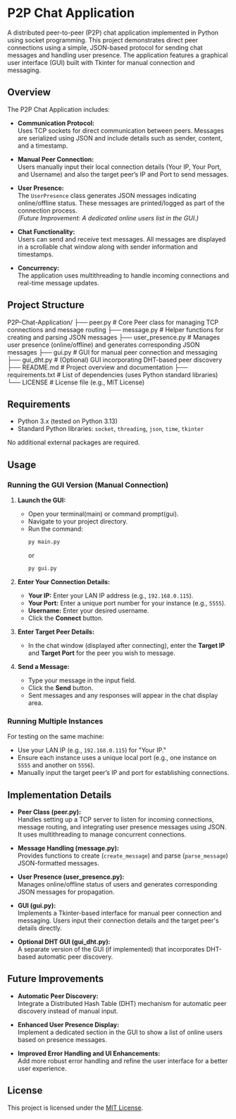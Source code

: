 # P2P Chat Application

A distributed peer-to-peer (P2P) chat application implemented in Python using socket programming. This project demonstrates direct peer connections using a simple, JSON-based protocol for sending chat messages and handling user presence. The application features a graphical user interface (GUI) built with Tkinter for manual connection and messaging.

## Overview

The P2P Chat Application includes:

- **Communication Protocol:**  
  Uses TCP sockets for direct communication between peers. Messages are serialized using JSON and include details such as sender, content, and a timestamp.

- **Manual Peer Connection:**  
  Users manually input their local connection details (Your IP, Your Port, and Username) and also the target peer’s IP and Port to send messages.

- **User Presence:**  
  The `UserPresence` class generates JSON messages indicating online/offline status. These messages are printed/logged as part of the connection process.  
  *(Future Improvement: A dedicated online users list in the GUI.)*

- **Chat Functionality:**  
  Users can send and receive text messages. All messages are displayed in a scrollable chat window along with sender information and timestamps.

- **Concurrency:**  
  The application uses multithreading to handle incoming connections and real-time message updates.

## Project Structure
P2P-Chat-Application/
├── peer.py                      # Core Peer class for managing TCP connections and message routing
├── message.py                   # Helper functions for creating and parsing JSON messages
├── user_presence.py             # Manages user presence (online/offline) and generates corresponding JSON messages
├── gui.py                       # GUI for manual peer connection and messaging
├── gui_dht.py                   # (Optional) GUI incorporating DHT-based peer discovery
├── README.md                    # Project overview and documentation
├── requirements.txt             # List of dependencies (uses Python standard libraries)
└── LICENSE                      # License file (e.g., MIT License)


## Requirements

- Python 3.x (tested on Python 3.13)
- Standard Python libraries: `socket`, `threading`, `json`, `time`, `tkinter`

No additional external packages are required.

## Usage

### Running the GUI Version (Manual Connection)

1. **Launch the GUI:**
   - Open your terminal(main) or command prompt(gui).
   - Navigate to your project directory.
   - Run the command:
     ```bash
     py main.py
     ```
     or
     ```bash
     py gui.py
     ```

2. **Enter Your Connection Details:**
   - **Your IP:** Enter your LAN IP address (e.g., `192.168.0.115`).
   - **Your Port:** Enter a unique port number for your instance (e.g., `5555`).
   - **Username:** Enter your desired username.
   - Click the **Connect** button.

3. **Enter Target Peer Details:**
   - In the chat window (displayed after connecting), enter the **Target IP** and **Target Port** for the peer you wish to message.

4. **Send a Message:**
   - Type your message in the input field.
   - Click the **Send** button.
   - Sent messages and any responses will appear in the chat display area.

### Running Multiple Instances

For testing on the same machine:
- Use your LAN IP (e.g., `192.168.0.115`) for "Your IP."
- Ensure each instance uses a unique local port (e.g., one instance on `5555` and another on `5556`).
- Manually input the target peer’s IP and port for establishing connections.

## Implementation Details

- **Peer Class (peer.py):**  
  Handles setting up a TCP server to listen for incoming connections, message routing, and integrating user presence messages using JSON. It uses multithreading to manage concurrent connections.

- **Message Handling (message.py):**  
  Provides functions to create (`create_message`) and parse (`parse_message`) JSON-formatted messages.

- **User Presence (user_presence.py):**  
  Manages online/offline status of users and generates corresponding JSON messages for propagation.

- **GUI (gui.py):**  
  Implements a Tkinter-based interface for manual peer connection and messaging. Users input their connection details and the target peer's details directly.

- **Optional DHT GUI (gui_dht.py):**  
  A separate version of the GUI (if implemented) that incorporates DHT-based automatic peer discovery.

## Future Improvements

- **Automatic Peer Discovery:**  
  Integrate a Distributed Hash Table (DHT) mechanism for automatic peer discovery instead of manual input.
  
- **Enhanced User Presence Display:**  
  Implement a dedicated section in the GUI to show a list of online users based on presence messages.
  
- **Improved Error Handling and UI Enhancements:**  
  Add more robust error handling and refine the user interface for a better user experience.

## License

This project is licensed under the [MIT License](LICENSE).


